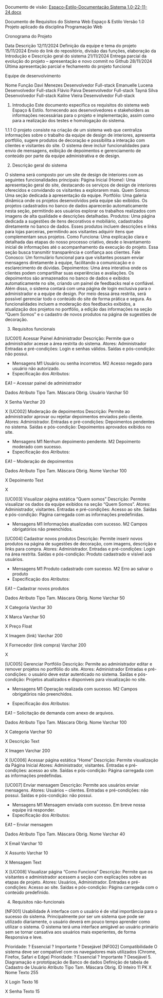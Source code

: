 Documento de visão:
[Espaco-Estilo-Documentação Sistema 1.0-22-11-24.docx](https://github.com/user-attachments/files/17877662/Espaco-Estilo-Documentacao.Sistema.1.0-22-11-24.docx)

Documento de Requisitos do Sistema Web Espaço & Estilo Versão 1.0
Projeto aplicado da disciplina Programação Web

Cronograma do Projeto

Data
Descrição
12/11/2024
Definição da equipe e tema do projeto
15/11/2024
Envio do link do repositório, divisão das funções, elaboração da Introdução e Descrição geral do sistema
21/11/2024
Entrega parcial da evolução do projeto – apresentação e novo commit no Github
28/11/2024
Última apresentação parcial e fechamento do projeto funcional


Equipe de desenvolvimento

Nome
Função
Davi Menezes
Desenvolvedor Full-stack
Emanuelle Lucena
Desenvolvedor Full-stack
Flávio Paiva
Desenvolvedor Full-stack
Tayná Silva
Desenvolvedor Full-stack
Kaline Vieira
Desenvolvedor Full-stack

1. Introdução
Este documento especifica os requisitos do sistema web Espaço & Estilo. fornecendo aos desenvolvedores e stakeholders as informações necessárias para o projeto e implementação, assim como para a realização dos testes e homologação do sistema.

1.1.1 O projeto consiste na criação de um sistema web que centraliza informações sobre o trabalho da equipe de design de interiores, apresenta portfólio, sugere produtos de decoração e possibilita a interação com clientes e visitantes do site. O sistema deve incluir funcionalidades para envio de mensagens, exibição de depoimentos e gerenciamento de conteúdo por parte da equipe administrativa e de design.

2. Descrição geral do sistema

O sistema será composto por um site de design de interiores com as seguintes funcionalidades principais:
Página Inicial (Home): Uma apresentação geral do site, destacando os serviços de design de interiores oferecidos e convidando os visitantes a explorarem mais.
Quem Somos: Uma seção dedicada à apresentação da equipe.
Portfólio: Uma galeria dinâmica onde os projetos desenvolvidos pela equipe são exibidos. Os projetos cadastrados no banco de dados aparecerão automaticamente nesta seção, permitindo aos usuários explorar os trabalhos realizados com imagens de alta qualidade e descrições detalhadas.
Produtos: Uma página dedicada a sugestões de itens decorativos e mobiliário, cadastrados diretamente no banco de dados. Esses produtos incluem descrições e links para lojas parceiras, permitindo aos visitantes adquirir itens que complementam seus projetos.
Como Funciona: Uma explicação clara e detalhada das etapas do nosso processo criativo, desde o levantamento inicial de informações até o acompanhamento da execução do projeto. Essa seção busca transmitir transparência e confiança aos clientes.
Fale Conosco: Um formulário funcional para que visitantes possam enviar mensagens diretamente à equipe, facilitando a comunicação e o esclarecimento de dúvidas.
Depoimentos: Uma área interativa onde os clientes podem compartilhar suas experiências e avaliações. Os depoimentos são armazenados no banco de dados e exibidos automaticamente no site, criando um painel de feedbacks real e confiável.
      Além disso, o sistema contará com uma página de login exclusiva para o administrador e a equipe de design. Por meio dessa área restrita, será possível gerenciar todo o conteúdo do site de forma prática e segura. As funcionalidades incluem a moderação dos feedbacks exibidos, a atualização dos projetos no portfólio, a edição das informações na seção "Quem Somos" e o cadastro de novos produtos na página de sugestões de decoração.

      

3. Requisitos funcionais

 [UC001] Acessar Painel Administrador
Descrição: Permite que o administrador acesse a área restrita do sistema.
Atores: Administrador
Entradas e pré-condições: Login e senhas válidos.
Saídas e pós-condição: não possui.


* Mensagens
M1
Usuário ou senha incorretos.
M2
Acesso negado para usuário não autorizado.
* Especificação dos Atributos: 

EA1 – Acessar painel de administrador

Dados
Atributo
Tipo
Tam.
Máscara
Obrig.
Usuário
Varchar
50

X
Senha
Varchar
20

X
 [UC002] Moderação de depoimentos
Descrição: Permite ao administrador aprovar ou rejeitar depoimentos enviados pelo cliente.
Atores: Administrador.
Entradas e pré-condições: Depoimentos pendentes no sistema.
Saídas e pós-condição: Depoimentos aprovados exibidos no site.


* Mensagens
M1
Nenhum depoimento pendente.
M2
Depoimento moderado com sucesso.
* Especificação dos Atributos: 

EA1 – Moderação de depoimentos

Dados
Atributo
Tipo
Tam.
Máscara
Obrig.
Nome
Varchar
100

X
Depoimento
Text


X

[UC003] Visualizar página estática “Quem somos”
Descrição: Permite visualizar os dados da equipe exibidos na seção “Quem Somos”.
Atores: Administrador, visitantes.
Entradas e pré-condições: Acesso ao site.
Saídas e pós-condição: Página carregada com as informações predefinidas.

* Mensagens
M1
Informações atualizadas com sucesso.
M2
Campos obrigatórios não preenchidos.

[UC004] Cadastrar novos produtos
Descrição: Permite inserir novos produtos na página de sugestões de decoração, com imagens, descrição e links para compra. 
Atores: Administrador.
Entradas e pré-condições: Login na área restrita.
Saídas e pós-condição: Produto cadastrado e visível aos usuários.

* Mensagens
M1
Produto cadastrado com sucesso.
M2
Erro ao salvar o produto
* Especificação dos Atributos: 

EA1 – Cadastrar novos produtos

Dados
Atributo
Tipo
Tam.
Máscara
Obrig.
Nome
Varchar
	50

X
Categoria
Varchar
30

X
Marca
Varchar
50

X
Preço
Float


X
Imagem (link)
Varchar
200

X
Fornecedor (link compra)
Varchar
200

X


[UC005] Gerenciar Portfólio
Descrição: Permite ao administrador editar e remover projetos no portfólio do site. 
Atores: Administrador
Entradas e pré-condições: o usuário deve estar autenticado no sistema.
Saídas e pós-condição: Projetos atualizados e disponíveis para visualização no site.

* Mensagens
M1
Operação realizada com sucesso.
M2
Campos obrigatórios não preenchidos.

* Especificação dos Atributos: 

EA1 – Solicitação de demanda com anexo de arquivos. 

Dados
Atributo
Tipo
Tam.
Máscara
Obrig.
Nome
Varchar
100

X
Categoria
Varchar
50

X
Descrição
Text


X
Imagen
Varchar
200

X
[UC006] Acessar página estática “Home”
Descrição: Permite visualização da Página Inicial
Atores: Administrador, visitantes.
Entradas e pré-condições: acesso ao site.
Saídas e pós-condição: Página carregada com as informações predefindas.


[UC007] Enviar mensagem
Descrição: Permite aos usuários enviar mensagens.
Atores: Usuários – clientes.
Entradas e pré-condições: não possui.
Saídas e pós-condição: não possui.

* Mensagens
M1
Mensagem enviada com sucesso. Em breve nossa equipe irá responder.
* Especificação dos Atributos: 

EA1 – Enviar mensagem

Dados
Atributo
Tipo
Tam.
Máscara
Obrig.
Nome
Varchar
40

X
Email
Varchar
10

X
Assunto
Varchar
10

X
Mensagem
Text


X
[UC008] Visualizar página “Como Funciona”
Descrição: Permite que os visitantes e administrador acessem a seção com explicações sobre as etapas de projeto. 
Atores: Usuários, Administrador.
Entradas e pré-condições: Acesso ao site.
Saídas e pós-condição: Página carregada com o conteúdo predefinido.

4. Requisitos não-funcionais

[NF001] Usabilidade
A interface com o usuário é de vital importância para o sucesso do sistema. Principalmente por ser um sistema que pode ser utilizado diariamente, o usuário deverá em pouco tempo aprender como utilizar o sistema.
O sistema terá uma interface amigável ao usuário primário sem se tornar cansativa aos usuários mais experientes, de forma Responsiva e leve.

Prioridade:
?
Essencial
?
Importante
?
Desejável
[NF002] Compatibilidade
O sistema deve ser compatível com os navegadores mais utilizados (Chrome, Firefox, Safari e Edge)
Prioridade:
?
Essencial
?
Importante
?
Desejável
5. Diagramação e prototipação de Banco de dados
Definição de tabela de Cadastro de Usuário
Atributo
Tipo
Tam.
Máscara
Obrig.
ID
Inteiro
11
PK
X
Nome
Texto
255

X
Login
Texto
16

X
Senha
Texto
15





